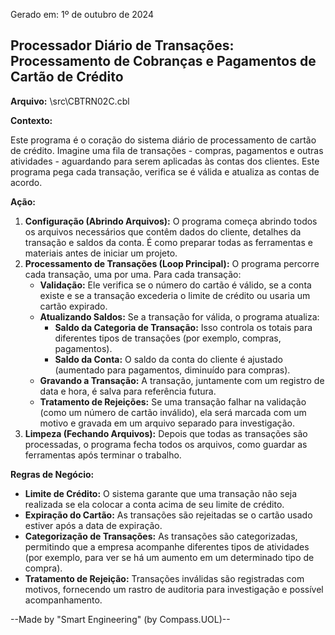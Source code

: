 Gerado em: 1º de outubro de 2024

## Processador Diário de Transações: Processamento de Cobranças e Pagamentos de Cartão de Crédito

**Arquivo:**  \src\CBTRN02C.cbl

**Contexto:**

Este programa é o coração do sistema diário de processamento de cartão de crédito. Imagine uma fila de transações - compras, pagamentos e outras atividades - aguardando para serem aplicadas às contas dos clientes. Este programa pega cada transação, verifica se é válida e atualiza as contas de acordo.

**Ação:**

1. **Configuração (Abrindo Arquivos):** O programa começa abrindo todos os arquivos necessários que contêm dados do cliente, detalhes da transação e saldos da conta. É como preparar todas as ferramentas e materiais antes de iniciar um projeto.
2. **Processamento de Transações (Loop Principal):** O programa percorre cada transação, uma por uma. Para cada transação:
    * **Validação:** Ele verifica se o número do cartão é válido, se a conta existe e se a transação excederia o limite de crédito ou usaria um cartão expirado.
    * **Atualizando Saldos:** Se a transação for válida, o programa atualiza:
        * **Saldo da Categoria de Transação:** Isso controla os totais para diferentes tipos de transações (por exemplo, compras, pagamentos).
        * **Saldo da Conta:** O saldo da conta do cliente é ajustado (aumentado para pagamentos, diminuído para compras).
    * **Gravando a Transação:** A transação, juntamente com um registro de data e hora, é salva para referência futura.
    * **Tratamento de Rejeições:** Se uma transação falhar na validação (como um número de cartão inválido), ela será marcada com um motivo e gravada em um arquivo separado para investigação.
3. **Limpeza (Fechando Arquivos):** Depois que todas as transações são processadas, o programa fecha todos os arquivos, como guardar as ferramentas após terminar o trabalho.

**Regras de Negócio:**

* **Limite de Crédito:** O sistema garante que uma transação não seja realizada se ela colocar a conta acima de seu limite de crédito.
* **Expiração do Cartão:** As transações são rejeitadas se o cartão usado estiver após a data de expiração.
* **Categorização de Transações:** As transações são categorizadas, permitindo que a empresa acompanhe diferentes tipos de atividades (por exemplo, para ver se há um aumento em um determinado tipo de compra).
* **Tratamento de Rejeição:** Transações inválidas são registradas com motivos, fornecendo um rastro de auditoria para investigação e possível acompanhamento.

--Made by "Smart Engineering" (by Compass.UOL)--